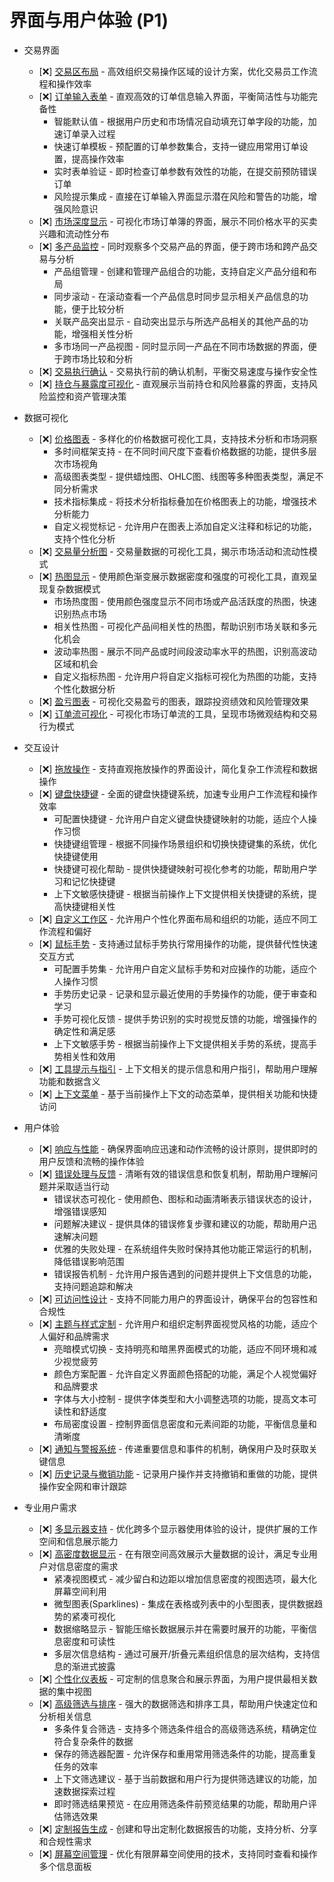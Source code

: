 # 界面与用户体验 (P1)

- 交易界面
  - [❌] [交易区布局](./ui/trading/layout.md) - 高效组织交易操作区域的设计方案，优化交易员工作流程和操作效率
  - [❌] [订单输入表单](./ui/trading/order-form.md) - 直观高效的订单信息输入界面，平衡简洁性与功能完备性
    - 智能默认值 - 根据用户历史和市场情况自动填充订单字段的功能，加速订单录入过程
    - 快速订单模板 - 预配置的订单参数集合，支持一键应用常用订单设置，提高操作效率
    - 实时表单验证 - 即时检查订单参数有效性的功能，在提交前预防错误订单
    - 风险提示集成 - 直接在订单输入界面显示潜在风险和警告的功能，增强风险意识
  - [❌] [市场深度显示](./ui/trading/depth.md) - 可视化市场订单簿的界面，展示不同价格水平的买卖兴趣和流动性分布
  - [❌] [多产品监控](./ui/trading/multi-product.md) - 同时观察多个交易产品的界面，便于跨市场和跨产品交易与分析
    - 产品组管理 - 创建和管理产品组合的功能，支持自定义产品分组和布局
    - 同步滚动 - 在滚动查看一个产品信息时同步显示相关产品信息的功能，便于比较分析
    - 关联产品突出显示 - 自动突出显示与所选产品相关的其他产品的功能，增强相关性分析
    - 多市场同一产品视图 - 同时显示同一产品在不同市场数据的界面，便于跨市场比较和分析
  - [❌] [交易执行确认](./ui/trading/confirmation.md) - 交易执行前的确认机制，平衡交易速度与操作安全性
  - [❌] [持仓与暴露度可视化](./ui/trading/positions.md) - 直观展示当前持仓和风险暴露的界面，支持风险监控和资产管理决策

- 数据可视化
  - [❌] [价格图表](./ui/visualization/price-charts.md) - 多样化的价格数据可视化工具，支持技术分析和市场洞察
    - 多时间框架支持 - 在不同时间尺度下查看价格数据的功能，提供多层次市场视角
    - 高级图表类型 - 提供蜡烛图、OHLC图、线图等多种图表类型，满足不同分析需求
    - 技术指标集成 - 将技术分析指标叠加在价格图表上的功能，增强技术分析能力
    - 自定义视觉标记 - 允许用户在图表上添加自定义注释和标记的功能，支持个性化分析
  - [❌] [交易量分析图](./ui/visualization/volume.md) - 交易量数据的可视化工具，揭示市场活动和流动性模式
  - [❌] [热图显示](./ui/visualization/heatmaps.md) - 使用颜色渐变展示数据密度和强度的可视化工具，直观呈现复杂数据模式
    - 市场热度图 - 使用颜色强度显示不同市场或产品活跃度的热图，快速识别热点市场
    - 相关性热图 - 可视化产品间相关性的热图，帮助识别市场关联和多元化机会
    - 波动率热图 - 展示不同产品或时间段波动率水平的热图，识别高波动区域和机会
    - 自定义指标热图 - 允许用户将自定义指标可视化为热图的功能，支持个性化数据分析
  - [❌] [盈亏图表](./ui/visualization/pnl.md) - 可视化交易盈亏的图表，跟踪投资绩效和风险管理效果
  - [❌] [订单流可视化](./ui/visualization/order-flow.md) - 可视化市场订单流的工具，呈现市场微观结构和交易行为模式

- 交互设计
  - [❌] [拖放操作](./ui/interaction/drag-drop.md) - 支持直观拖放操作的界面设计，简化复杂工作流程和数据操作
  - [❌] [键盘快捷键](./ui/interaction/shortcuts.md) - 全面的键盘快捷键系统，加速专业用户工作流程和操作效率
    - 可配置快捷键 - 允许用户自定义键盘快捷键映射的功能，适应个人操作习惯
    - 快捷键组管理 - 根据不同操作场景组织和切换快捷键集的系统，优化快捷键使用
    - 快捷键可视化帮助 - 提供快捷键映射可视化参考的功能，帮助用户学习和记忆快捷键
    - 上下文敏感快捷键 - 根据当前操作上下文提供相关快捷键的系统，提高快捷键相关性
  - [❌] [自定义工作区](./ui/interaction/workspace.md) - 允许用户个性化界面布局和组织的功能，适应不同工作流程和偏好
  - [❌] [鼠标手势](./ui/interaction/gestures.md) - 支持通过鼠标手势执行常用操作的功能，提供替代性快速交互方式
    - 可配置手势集 - 允许用户自定义鼠标手势和对应操作的功能，适应个人操作习惯
    - 手势历史记录 - 记录和显示最近使用的手势操作的功能，便于审查和学习
    - 手势可视化反馈 - 提供手势识别的实时视觉反馈的功能，增强操作的确定性和满足感
    - 上下文敏感手势 - 根据当前操作上下文提供相关手势的系统，提高手势相关性和效用
  - [❌] [工具提示与指引](./ui/interaction/tooltips.md) - 上下文相关的提示信息和用户指引，帮助用户理解功能和数据含义
  - [❌] [上下文菜单](./ui/interaction/context-menus.md) - 基于当前操作上下文的动态菜单，提供相关功能和快捷访问

- 用户体验
  - [❌] [响应与性能](./ui/ux/responsiveness.md) - 确保界面响应迅速和动作流畅的设计原则，提供即时的用户反馈和流畅的操作体验
  - [❌] [错误处理与反馈](./ui/ux/error-handling.md) - 清晰有效的错误信息和恢复机制，帮助用户理解问题并采取适当行动
    - 错误状态可视化 - 使用颜色、图标和动画清晰表示错误状态的设计，增强错误感知
    - 问题解决建议 - 提供具体的错误修复步骤和建议的功能，帮助用户迅速解决问题
    - 优雅的失败处理 - 在系统组件失败时保持其他功能正常运行的机制，降低错误影响范围
    - 错误报告机制 - 允许用户报告遇到的问题并提供上下文信息的功能，支持问题追踪和解决
  - [❌] [可访问性设计](./ui/ux/accessibility.md) - 支持不同能力用户的界面设计，确保平台的包容性和合规性
  - [❌] [主题与样式定制](./ui/ux/themes.md) - 允许用户和组织定制界面视觉风格的功能，适应个人偏好和品牌需求
    - 亮暗模式切换 - 支持明亮和暗黑界面模式的功能，适应不同环境和减少视觉疲劳
    - 颜色方案配置 - 允许自定义界面颜色搭配的功能，满足个人视觉偏好和品牌要求
    - 字体与大小控制 - 提供字体类型和大小调整选项的功能，提高文本可读性和舒适度
    - 布局密度设置 - 控制界面信息密度和元素间距的功能，平衡信息量和清晰度
  - [❌] [通知与警报系统](./ui/ux/notifications.md) - 传递重要信息和事件的机制，确保用户及时获取关键信息
  - [❌] [历史记录与撤销功能](./ui/ux/history.md) - 记录用户操作并支持撤销和重做的功能，提供操作安全网和审计跟踪

- 专业用户需求
  - [❌] [多显示器支持](./ui/pro/multi-monitor.md) - 优化跨多个显示器使用体验的设计，提供扩展的工作空间和信息展示能力
  - [❌] [高密度数据显示](./ui/pro/high-density.md) - 在有限空间高效展示大量数据的设计，满足专业用户对信息密度的需求
    - 紧凑视图模式 - 减少留白和边距以增加信息密度的视图选项，最大化屏幕空间利用
    - 微型图表(Sparklines) - 集成在表格或列表中的小型图表，提供数据趋势的紧凑可视化
    - 数据缩略显示 - 智能压缩长数据展示并在需要时展开的功能，平衡信息密度和可读性
    - 多层次信息结构 - 通过可展开/折叠元素组织信息的层次结构，支持信息的渐进式披露
  - [❌] [个性化仪表板](./ui/pro/dashboards.md) - 可定制的信息聚合和展示界面，为用户提供最相关数据的集中视图
  - [❌] [高级筛选与排序](./ui/pro/filtering.md) - 强大的数据筛选和排序工具，帮助用户快速定位和分析相关信息
    - 多条件复合筛选 - 支持多个筛选条件组合的高级筛选系统，精确定位符合复杂条件的数据
    - 保存的筛选器配置 - 允许保存和重用常用筛选条件的功能，提高重复任务的效率
    - 上下文筛选建议 - 基于当前数据和用户行为提供筛选建议的功能，加速数据探索过程
    - 即时筛选结果预览 - 在应用筛选条件前预览结果的功能，帮助用户评估筛选效果
  - [❌] [定制报告生成](./ui/pro/reports.md) - 创建和导出定制化数据报告的功能，支持分析、分享和合规性需求
  - [❌] [屏幕空间管理](./ui/pro/screen-management.md) - 优化有限屏幕空间使用的技术，支持同时查看和操作多个信息面板 
